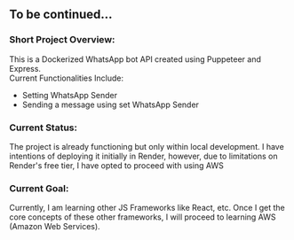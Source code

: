 ## To be continued...
### Short Project Overview:
This is a Dockerized WhatsApp bot API created using Puppeteer and Express. <br>
Current Functionalities Include: 
- Setting WhatsApp Sender
- Sending a message using set WhatsApp Sender

### Current Status:
The project is already functioning but only within local development. I have intentions of deploying it initially in Render, however, due to limitations on Render's free tier, I have opted to proceed with using AWS
### Current Goal:
Currently, I am learning other JS Frameworks like React, etc. Once I get the core concepts of these other frameworks, I will proceed to learning AWS (Amazon Web Services).
